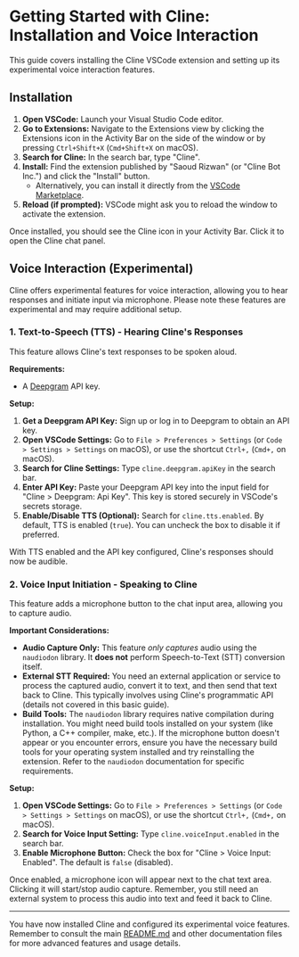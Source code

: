 # Getting Started with Cline: Installation and Voice Interaction

This guide covers installing the Cline VSCode extension and setting up its experimental voice interaction features.

## Installation

1.  **Open VSCode:** Launch your Visual Studio Code editor.
2.  **Go to Extensions:** Navigate to the Extensions view by clicking the Extensions icon in the Activity Bar on the side of the window or by pressing `Ctrl+Shift+X` (`Cmd+Shift+X` on macOS).
3.  **Search for Cline:** In the search bar, type "Cline".
4.  **Install:** Find the extension published by "Saoud Rizwan" (or "Cline Bot Inc.") and click the "Install" button.
    *   Alternatively, you can install it directly from the [VSCode Marketplace](https://marketplace.visualstudio.com/items?itemName=saoudrizwan.claude-dev).
5.  **Reload (if prompted):** VSCode might ask you to reload the window to activate the extension.

Once installed, you should see the Cline icon in your Activity Bar. Click it to open the Cline chat panel.

## Voice Interaction (Experimental)

Cline offers experimental features for voice interaction, allowing you to hear responses and initiate input via microphone. Please note these features are experimental and may require additional setup.

### 1. Text-to-Speech (TTS) - Hearing Cline's Responses

This feature allows Cline's text responses to be spoken aloud.

**Requirements:**

*   A [Deepgram](https://deepgram.com/) API key.

**Setup:**

1.  **Get a Deepgram API Key:** Sign up or log in to Deepgram to obtain an API key.
2.  **Open VSCode Settings:** Go to `File > Preferences > Settings` (or `Code > Settings > Settings` on macOS), or use the shortcut `Ctrl+,` (`Cmd+,` on macOS).
3.  **Search for Cline Settings:** Type `cline.deepgram.apiKey` in the search bar.
4.  **Enter API Key:** Paste your Deepgram API key into the input field for "Cline > Deepgram: Api Key". This key is stored securely in VSCode's secrets storage.
5.  **Enable/Disable TTS (Optional):** Search for `cline.tts.enabled`. By default, TTS is enabled (`true`). You can uncheck the box to disable it if preferred.

With TTS enabled and the API key configured, Cline's responses should now be audible.

### 2. Voice Input Initiation - Speaking to Cline

This feature adds a microphone button to the chat input area, allowing you to capture audio.

**Important Considerations:**

*   **Audio Capture Only:** This feature *only captures* audio using the `naudiodon` library. It **does not** perform Speech-to-Text (STT) conversion itself.
*   **External STT Required:** You need an external application or service to process the captured audio, convert it to text, and then send that text back to Cline. This typically involves using Cline's programmatic API (details not covered in this basic guide).
*   **Build Tools:** The `naudiodon` library requires native compilation during installation. You might need build tools installed on your system (like Python, a C++ compiler, make, etc.). If the microphone button doesn't appear or you encounter errors, ensure you have the necessary build tools for your operating system installed and try reinstalling the extension. Refer to the `naudiodon` documentation for specific requirements.

**Setup:**

1.  **Open VSCode Settings:** Go to `File > Preferences > Settings` (or `Code > Settings > Settings` on macOS), or use the shortcut `Ctrl+,` (`Cmd+,` on macOS).
2.  **Search for Voice Input Setting:** Type `cline.voiceInput.enabled` in the search bar.
3.  **Enable Microphone Button:** Check the box for "Cline > Voice Input: Enabled". The default is `false` (disabled).

Once enabled, a microphone icon will appear next to the chat text area. Clicking it will start/stop audio capture. Remember, you still need an external system to process this audio into text and feed it back to Cline.

---

You have now installed Cline and configured its experimental voice features. Remember to consult the main [README.md](https://github.com/cline/cline/blob/main/README.md) and other documentation files for more advanced features and usage details.
